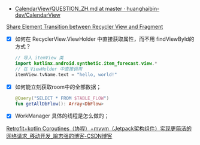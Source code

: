 - [CalendarView/QUESTION_ZH.md at master · huanghaibin-dev/CalendarView](https://github.com/huanghaibin-dev/CalendarView/blob/master/QUESTION_ZH.md)

[Share Element Transition between Recycler View and Fragment](https://medium.com/@DeepakDroid/share-element-transition-between-recycler-view-and-fragment-8ce5084fd7a2)

- [x] 如何在 RecyclerView.ViewHolder 中直接获取属性，而不用 findViewById的方式？
    ```kotlin
    // 导入 itemView 类
    import kotlinx.android.synthetic.item_forecast.view.*
    // 在 ViewHolder 中直接调用 
    itemView.tvName.text = "hello, world!"
    ```

- [x] 如何能立刻获取room中的全部数据；
    ```kotlin
    @Query("SELECT * FROM $TABLE_FLOW")
    fun getAllDbFlow(): Array<DbFlow>
    ```
    
- [x] WorkManager 具体的线程是怎么做的；



[Retrofit+kotlin Coroutines（协程）+mvvm（Jetpack架构组件）实现更简洁的网络请求_移动开发_喻志强的博客-CSDN博客](https://yuzhiqiang.blog.csdn.net/article/details/101012090)